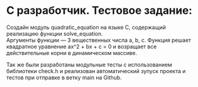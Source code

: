 # С разработчик. Тестовое задание:
Создайн модуль quadratic_equation на языке C, содержащий реализацию функции solve_equation.  
Аргументы функции — 3 вещественных числа a, b, c. Функция решает квадратное уравнение ax^2 + bx + c = 0 и возращает все действительные корни в динамическом массиве. 

Так же были разработаны модульные тесты с использованием библиотеки check.h и реализован автоматический зупуск проекта и тестов при отправке в ветку main на Github.


